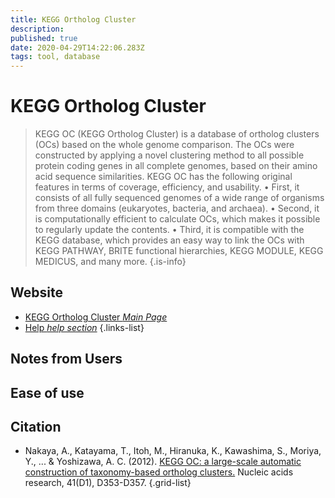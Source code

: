 ```yaml
---
title: KEGG Ortholog Cluster
description: 
published: true
date: 2020-04-29T14:22:06.283Z
tags: tool, database
---
```


# KEGG Ortholog Cluster

> KEGG OC (KEGG Ortholog Cluster) is a database of ortholog clusters (OCs) based on the whole genome comparison. The OCs were constructed by applying a novel clustering method to all possible protein coding genes in all complete genomes, based on their amino acid sequence similarities. KEGG OC has the following original features in terms of coverage, efficiency, and usability. 
&NewLine;
• First, it consists of all fully sequenced genomes of a wide range of organisms from three domains (eukaryotes, bacteria, and archaea). 
• Second, it is computationally efficient to calculate OCs, which makes it possible to regularly update the contents. 
• Third, it is compatible with the KEGG database, which provides an easy way to link the OCs with KEGG PATHWAY, BRITE functional hierarchies, KEGG MODULE, KEGG MEDICUS, and many more.
{.is-info}

## Website
- [KEGG Ortholog Cluster *Main Page*](https://www.genome.jp/tools/oc/)
- [Help *help section*](https://www.genome.jp/tools/oc/help.html)
{.links-list}

## Notes from Users


## Ease of use


## Citation
- Nakaya, A., Katayama, T., Itoh, M., Hiranuka, K., Kawashima, S., Moriya, Y., ... & Yoshizawa, A. C. (2012). [KEGG OC: a large-scale automatic construction of taxonomy-based ortholog clusters.](https://academic.oup.com/nar/article/41/D1/D353/1071089) Nucleic acids research, 41(D1), D353-D357.
{.grid-list}